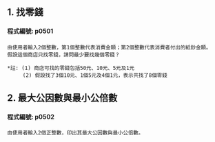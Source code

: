 
## 1. 找零錢

#### 程式編號: p0501 <p/>
```
由使用者輸入2個整數，第1個整數代表消費金額；第2個整數代表消費者付出的紙鈔金額。
假設這個商店只找零錢，請問最少要找幾個零錢？

*註: (1) 商店可找的零錢包括50元、10元、5元及1元
     (2) 假設找了3個10元、1個5元及4個1元，表示共找了8個零錢
```


## 2. 最大公因數與最小公倍數

#### 程式編號: p0502 <p/>
```
由使用者輸入2個正整數，印出其最大公因數與最小公倍數。
```


